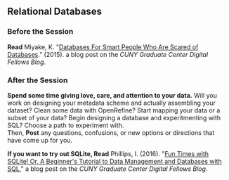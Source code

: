 ## Relational Databases

### Before the Session

**Read** Miyake, K. "[Databases For Smart People Who Are Scared of Databases](https://digitalfellows.commons.gc.cuny.edu/2015/03/11/databases-for-smart-people-who-are-scared-of-databases/)." (2015). a blog post on the *CUNY Graduate Center Digital Fellows Blog*. 
  
### After the Session  

**Spend some time giving love, care, and attention to your data.** Will you work on designing your metadata scheme and actually assembling your dataset? Clean some data with OpenRefine? Start mapping your data or a subset of your data? Begin designing a database and experitmenting with SQL? Choose a path to experiment with.  
Then, **Post** any questions, confusions, or new options or directions that have come up for you.  

**If you want to try out SQLite, Read** Phillips, I. (2016). "[Fun Times with SQLite! Or, A Beginner's Tutorial to Data Management and Databases with SQL](https://digitalfellows.commons.gc.cuny.edu/2016/04/08/fun-times-with-sqlite-or-a-beginners-tutorial-to-data-management-and-databases-with-sql/)," a blog post on the *CUNY Graduate Center Digital Fellows Blog*. 

